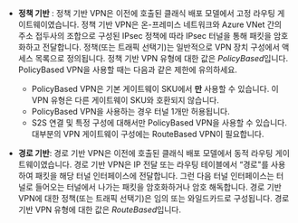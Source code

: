 * **정책 기반** : 정책 기반 VPN은 이전에 호출된 클래식 배포 모델에서 고정 라우팅 게이트웨이였습니다. 정책 기반 VPN은 온-프레미스 네트워크와 Azure VNet 간의 주소 접두사의 조합으로 구성된 IPsec 정책에 따라 IPsec 터널을 통해 패킷을 암호화하고 전달합니다. 정책(또는 트래픽 선택기)는 일반적으로 VPN 장치 구성에서 액세스 목록으로 정의됩니다. 정책 기반 VPN 유형에 대한 값은 *PolicyBased*입니다. PolicyBased VPN을 사용할 때는 다음과 같은 제한에 유의하세요.
  
  * PolicyBased VPN은 기본 게이트웨이 SKU에서 **만** 사용할 수 있습니다. 이 VPN 유형은 다른 게이트웨이 SKU와 호환되지 않습니다.
  * PolicyBased VPN을 사용하는 경우 터널 1개만 허용됩니다.
  * S2S 연결 및 특정 구성에 대해서만 PolicyBased VPN을 사용할 수 있습니다. 대부분의 VPN 게이트웨이 구성에는 RouteBased VPN이 필요합니다.
* **경로 기반**: 경로 기반 VPN은 이전에 호출된 클래식 배포 모델에서 동적 라우팅 게이트웨이였습니다. 경로 기반 VPN은 IP 전달 또는 라우팅 테이블에서 “경로"를 사용하여 패킷을 해당 터널 인터페이스에 전달합니다. 그런 다음 터널 인터페이스는 터널로 들어오는 터널에서 나가는 패킷을 암호화하거나 암호 해독합니다. 경로 기반 VPN에 대한 정책(또는 트래픽 선택기)은 임의 또는 와일드카드로 구성됩니다. 경로 기반 VPN 유형에 대한 값은 *RouteBased*입니다.

